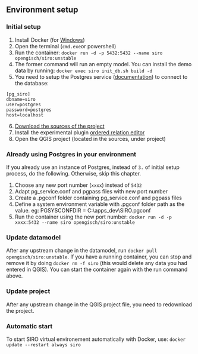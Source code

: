 

## Environment setup

### Initial setup

1. Install Docker (for [Windows](https://docs.docker.com/docker-for-windows/install/))
2. Open the terminal (`cmd.exe`or powershell)
3. Run the container: `docker run -d -p 5432:5432 --name siro opengisch/siro:unstable`
4. The former command will run an empty model. You can install the demo data by running: `docker exec siro init_db.sh build -d`
5. You need to setup the Postgres service ([documentation](https://qgep.github.io/docs/en/installation-guide/workstation.html#windows-pg-service)) to connect to the database: 
```
[pg_siro]
dbname=siro
user=postgres
password=postgres
host=localhost
```
6. [Download the sources of the project](https://github.com/opengisch/signalisation_verticale/archive/master.zip)
7. Install the experimental plugin [ordered relation editor](https://plugins.qgis.org/plugins/ordered_relation_editor/)
8. Open the QGIS project (located in the sources, under project)

### Already using Postgres in your environment

If you already use an instance of Postgres, instead of `3.` of initial setup process, do the following. Otherwise, skip this chapter.

1. Choose any new port number (`xxxx`) instead of `5432`
2. Adapt pg_service.conf and pgpass files with new port number
3. Create a .pgconf folder containing pg_service.conf and pgpass files
4. Define a system environment variable with .pgconf folder path as the value. eg: PGSYSCONFDIR =  C:\apps\_dev\SIRO\.pgconf
5. Run the container using the new port number: `docker run -d -p xxxx:5432 --name siro opengisch/siro:unstable`

### Update datamodel

After any upstream change in the datamodel, run `docker pull opengisch/siro:unstable`.
If you have a running container, you can stop and remove it by doing `docker rm -f siro` (this would delete any data you had entered in QGIS).
You can start the container again with the run command above.

### Update project

After any upstream change in the QGIS project file, you need to redownload the project.

### Automatic start

To start SIRO virtual environement automatically with Docker, use: `docker update --restart always siro`
